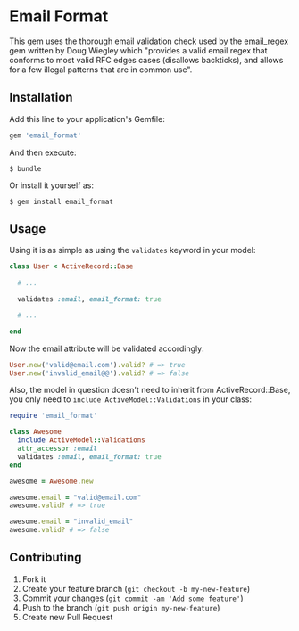 # Email Format

This gem uses the thorough email validation check used by the [email_regex](https://github.com/dougwig/email_regex) gem written by Doug Wiegley which "provides a valid email regex that conforms to most valid RFC edges cases (disallows backticks), and allows for a few illegal patterns that are in common use".

## Installation

Add this line to your application's Gemfile:

```ruby
gem 'email_format'
```

And then execute:

    $ bundle

Or install it yourself as:

    $ gem install email_format

## Usage

Using it is as simple as using the `validates` keyword in your model:

```ruby
class User < ActiveRecord::Base
  
  # ...

  validates :email, email_format: true

  # ...

end
```

Now the email attribute will be validated accordingly:

```ruby
User.new('valid@email.com').valid? # => true
User.new('invalid_email@@').valid? # => false
```

Also, the model in question doesn't need to inherit from ActiveRecord::Base, you only need to `include ActiveModel::Validations` in your class:

```ruby
require 'email_format'

class Awesome
  include ActiveModel::Validations
  attr_accessor :email
  validates :email, email_format: true
end

awesome = Awesome.new

awesome.email = "valid@email.com"
awesome.valid? # => true

awesome.email = "invalid_email"
awesome.valid? # => false
```

## Contributing

1. Fork it
2. Create your feature branch (`git checkout -b my-new-feature`)
3. Commit your changes (`git commit -am 'Add some feature'`)
4. Push to the branch (`git push origin my-new-feature`)
5. Create new Pull Request
